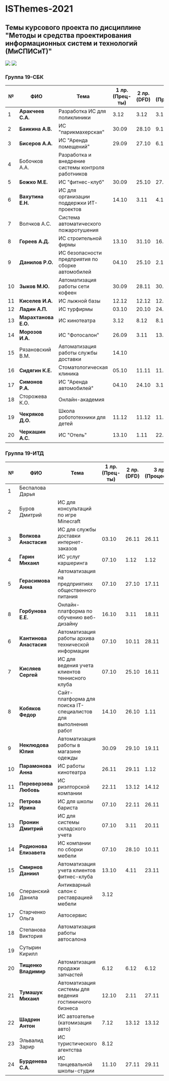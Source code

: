 # ISThemes-2021
## Темы курсового проекта по дисциплине "Методы и средства проектирования информационных систем и технологий (МиСПИСиТ)"

<img src="https://img.shields.io/github/commit-activity/m/nntu-cs/ISThemes-2021?color=lime&style=for-the-badge">
<img src="https://img.shields.io/github/last-commit/nntu-cs/ISThemes-2021?color=darkgreen&style=for-the-badge">

### Группа 19-СБК

|№ |  ФИО |	Тема	 | 1 лр. (Прец-ты) | 2 лр. (DFD)  | 3 лр. (Процессы) | 4 лр. (Модели данных) | 5 лр. (Метрики) | ПЗ на проверку |
|--|-------------------------|----------------------------------------------------|-------|-------|----------|-------|-------|--------|
|1 |  **Аракчеев С.А.**      | Разработка ИС для поликлиники                      | 3.12  | 3.12  |  3.12    | 13.12 | 13.12 | `15.12` |
|2 |  **Баикина А.В.**       | ИС "парикмахерская"                                | 30.09 | 28.10 |  9.11    | 15.11 | 26.11 | `09.12` |
|3 |  **Бисеров А.А.**       | ИС "Аренда помещений"                              | 29.09 | 27.10 |  6.11    | 18.11 | 28.11 | `04.12` |
|4 |  Бобочков А.А.          | Разработка и внедрение системы контроля работников |       |       |          |          
|5 |  **Божко М.Е.**         | ИС "фитнес-клуб"                                   | 30.09 | 25.10 |  27.10   | 12.11 | 27.11 | `12.12` |
|6 |  **Вахутина Е.Н.**      | ИС для организации поддержки ИТ-проектов           | 14.10 | 3.11  |  4.11    | 26.11 | 30.11 | `14.12` |
|7 |  Волчков А.С.           | Система автоматического пожаротушения              |       |       |          |       
|8 |  **Гореев А.Д.**        | ИС строительной фирмы                              | 13.10 | 31.10 |  16.11   | 24.11 | 28.11 | `09.12` |
|9 |  **Данилов Р.О.**       | ИС безопасности предприятия по сборке автомобилей  | 04.10 | 25.10 |  2.11    | 11.11 | 27.11 | `10.12` |
|10|  **Зыков М.Ю.**         | Автоматизация работы сети кофеен                   | 30.09 | 28.11 |  30.11   | 30.11 | 30.11 | `14.12` |
|11|  **Киселев И.А.**       | ИС лыжной базы                                     | 12.12 | 12.12 |  12.12   | 13.12 | 15.12 | `15.12` |
|12|  **Ладин А.П.**         | ИС турфирмы                                        | 03.10 | 20.10 | 24.10    | 23.11 | 25.11 | `03.12` |
|13|  **Марахтанова Е.О.**   | ИС кинотеатра                                      | 3.12  | 8.12  | 8.12     | 15.12 | 15.12 | |
|14|  **Морозов И.А.**       | ИС "Фотосалон"                                     | 26.09 | 3.11  | 13.11    | 24.11 | 28.11 | `13.12` |
|15|  Рязановский В.М.       | Автоматизация работы службы доставки               | 14.10 | |          |
|16|  **Сидягин К.Е.**       | Стоматологическая клиника                          | 05.10 | 11.11 |  11.11   | 19.11 | 29.11 | `08.12` |
|17|  **Симонов Р.А.**       | ИС "Аренда автомобилей"                            | 04.10 | 24.10 | 3.11     | 16.11 | 28.11 | `04.12` |
|18|  Сторожева К.О.         | Онлайн-академия                                    |       | |          |
|19|  **Чекряков Д.О.**      | Школа робототехники для детей                      | 11.12 | 11.12 | 11.12 | 14.12 | 14.12 | `14.12` |
|20|  **Черкашин А.С.**      | ИС "Отель"                                         | 13.10 | 1.11       |  22.11        | 2.12  | 30.11 | `12.12` |

### Группа 19-ИТД

|№ |      ФИО            |	Тема	| 1 лр. (Прец-ты) | 2 лр. (DFD) | 3 лр. (Процессы) | 4 лр. (Модели данных) | 5 лр. (Метрики) | ПЗ на проверку |
|--|---------------------|--------|-----------------|-------------|------------------|-----------------------|-----------------|----------------|
|1 |  Беспалова Дарья           |  | | |
|2 |  Буров Дмитрий             | ИС для консультаций по игре Minecraft                 | | |
|3 |  **Волкова Анастасия**     | ИС для службы доставки интернет-заказов               | 03.10 | 26.11 | 26.11 | 29.11 | 30.11 | `8.12` |
|4 |  **Гарин Михаил**          | ИС услуг каршеринга                                   | 07.10 | 1.12 | 1.12 | 13.12 | 13.12 | `15.12` |
|5 |  **Герасимова Анна**       | Автоматизация на предприятиях общественного питания   | 07.10 | 27.10 | 17.11 | 27.11 | 29.11 | `10.12` |
|8 |  **Горбунова Е.Е.**        | Онлайн-платформа по обучению веб-дизайну              | 16.10 | 3.11| 18.11 | 13.12 | 13.12 | `13.12` |
|6 |  **Кантинова Анастасия**   | Автоматизация работы архива технической информации               | 07.10  | 10.11 | 28.11 | 1.12 | 1.12 | `12.12` |
|7 |  **Кисляев Сергей**        | ИС для ведения учета клиентов теннисного клуба                   | 07.10 | 25.10  | 16.11 | 24.11 | 29.11 | `8.12` |
|8 |  **Кобяков Федор**         | Сайт-платформа для поиска IT-специалистов для выполнения работ   | 14.10 | 26.10 | 1.11 | 15.11 |   29.11 |  `11.12` |      
|9 |  **Неклюдова Юлия**        | Автоматизация работы в магазине одежды                           | 30.09  | 29.10 | 19.11 | 29.11 | 29.11 |
|10|  **Парамонова Анна**       | ИС работы кинотеатра                                             |  26.11    | 29.11 | 1.12 | 9.12 | 14.12 |
|11|  **Переверзева Любовь**    | ИС риэлторской компании                                          | 22.11 | 13.12 | 14.12 | 14.12 | 14.12 | `15.12` |
|12|  **Петрова Ирина**         | ИС для школы бариста                                             |  07.10   | 22.11 | 26.11 | 28.11 | 29.11 | `7.12` |
|13|  **Пронин Дмитрий**        | ИС для системы складского учета                                  | 07.10 | 3.11| 20.11 | 20.11 | 29.11 | `14.12` |
|14|  **Родионова Елизавета**   | ИС компании по сборки мебели                                     | 07.10 | 28.10| 10.11 | 18.11 | 22.11 | `6.12` |
|15|  **Смирнов Даниил**        | Автоматизация учета клиентов фитнес-клуба                        | 13.10| 4.11| 23.11 | 29.11 | 30.11 | `11.12` |
|16|  Сперанский Данила         | Антикварный салон с реставрацией мебели | 3.12 | |
|17|  Старченко Ольга           | Автосервис | | |
|18|  Степанова Виктория        | Автоматизация работы автосалона  | | |
|19|  Сутырин Кирилл            |  | | |
|20|  **Тищенко Владимир**      | Автоматизация продажи запчастей | 6.12 | 6.12 | 6.12 | 13.12 | 13.12 | `14.12` |
|21|  **Тумашук Михаил**        |  Автоматизация системы для ведения гостиничного бизнеса  | 12.10 | 2.11 | 27.11 | 2.12 | 6.12 | `12.12` |
|22|  **Шадрин Антон**          | ИС автоателье (катомизация авто) | 7.12 | 13.12 | 13.12 | 14.12 | 14.12 | `14.12` |
|23|  Эльвалид Зарир            |  ИС туристического агентства| 8.12 |
|24|  **Бурденева С.А.**        | ИС танцевальной школы-студии | 11.10 | 27.11 | 29.11 | 11.12 | 11.12 | `14.12` |
